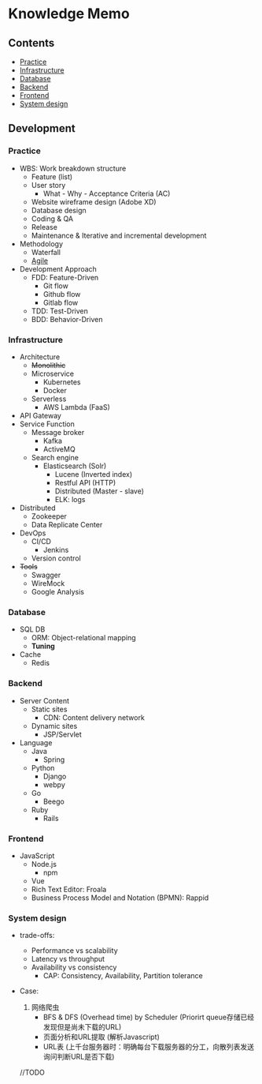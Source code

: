 # Knowledge Memo

## Contents

- [Practice](#practice)
- [Infrastructure](#infrastructure)
- [Database](#database)
- [Backend](#backend)
- [Frontend](#frontend)
- [System design](#system-design)

## Development

### Practice

- WBS: Work breakdown structure
  - Feature (list)
  - User story
    - What - Why - Acceptance Criteria (AC)
  - Website wireframe design (Adobe XD)
  - Database design
  - Coding & QA
  - Release
  - Maintenance & Iterative and incremental development
- Methodology
  - Waterfall
  - [Agile](http://cheatsheetworld.com/programming/agile-development-cheat-sheet/)
- Development Approach
  - FDD: Feature-Driven
    - Git flow
    - Github flow
    - Gitlab flow
  - TDD: Test-Driven
  - BDD: Behavior-Driven

### Infrastructure

- Architecture
  - <s>Monolithic</s>
  - Microservice
    - Kubernetes
    - Docker
  - Serverless
    - AWS Lambda (FaaS)
- API Gateway
- Service Function
  - Message broker
    - Kafka
    - ActiveMQ
  - Search engine
    - Elasticsearch (Solr)
      - Lucene (Inverted index)
      - Restful API (HTTP)
      - Distributed (Master - slave)
      - ELK: logs
- Distributed
  - Zookeeper
  - Data Replicate Center
- DevOps
  - CI/CD
    - Jenkins
  - Version control
- <s>Tools</s>
  - Swagger
  - WireMock
  - Google Analysis

### Database

- SQL DB
  - ORM: Object-relational mapping
  - <strong>Tuning</strong>
- Cache
  - Redis

### Backend

- Server Content
  - Static sites
    - CDN: Content delivery network
  - Dynamic sites
    - JSP/Servlet
- Language
  - Java
    - Spring
  - Python
    - Django
    - webpy
  - Go
    - Beego
  - Ruby
    - Rails

### Frontend

- JavaScript
  - Node.js
    - npm
  - Vue
  - Rich Text Editor: Froala
  - Business Process Model and Notation (BPMN): Rappid

### System design

- trade-offs:
  - Performance vs scalability
  - Latency vs throughput
  - Availability vs consistency
    - CAP: Consistency, Availability, Partition tolerance

- Case:

  1. 网络爬虫
      - BFS & DFS (Overhead time) by Scheduler (Priorirt queue存储已经发现但是尚未下载的URL)
      - 页面分析和URL提取 (解析Javascript)
      - URL表 (上千台服务器时：明确每台下载服务器的分工，向散列表发送询问判断URL是否下载)

  //TODO
